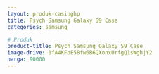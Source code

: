 ```yaml
---
layout: produk-casinghp
title: Psych Samsung Galaxy S9 Case
categories: samsung

# Produk
product-title: Psych Samsung Galaxy S9 Case
image-drive: 1fA4KFoE58fw6B6QXonxUrfgQ1sWghjY2
harga: 90000
---
```

